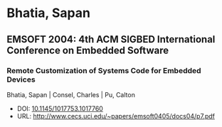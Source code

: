 # Bhatia, Sapan

## EMSOFT 2004: 4th ACM SIGBED International Conference on Embedded Software

### Remote Customization of Systems Code for Embedded Devices
Bhatia, Sapan | Consel, Charles | Pu, Calton
* DOI: [10.1145/1017753.1017760](https://doi.org/10.1145/1017753.1017760)
* URL: <http://www.cecs.uci.edu/~papers/emsoft0405/docs04/p7.pdf>

